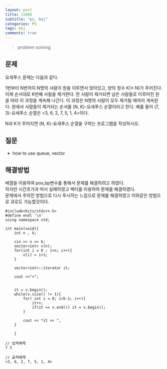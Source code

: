 ```yaml
---
layout: post
title: 11866
subtitle: "ps, boj"
categories: PS
tags: boj
comments: true
---
```

> problem solving

## 문제
요세푸스 문제는 다음과 같다.

1번부터 N번까지 N명의 사람이 원을 이루면서 앉아있고, 양의 정수 K(≤ N)가 주어진다. 이제 순서대로 K번째 사람을 제거한다. 한 사람이 제거되면 남은 사람들로 이루어진 원을 따라 이 과정을 계속해 나간다. 이 과정은 N명의 사람이 모두 제거될 때까지 계속된다. 원에서 사람들이 제거되는 순서를 (N, K)-요세푸스 순열이라고 한다. 예를 들어 (7, 3)-요세푸스 순열은 <3, 6, 2, 7, 5, 1, 4>이다.

N과 K가 주어지면 (N, K)-요세푸스 순열을 구하는 프로그램을 작성하시오. 

## 질문
  * how to use queue, vector
    
## 해결방법
  배열을 이용하여 pos,bp변수를 통해서 문제를 해결하려고 하였다.    
  하지만 시간초가과 떠서 실패하였고 벡터를 이용하여 문제를 해결하였다.    
  문제에서 주어진 방법으로 다시 푸시하는 느낌으로 문제를 해결하였고 이와같은 방법으로 큐로도 가능할것이다.    

~~~
#include<bits/stdc++.h>
#define endl '\n'
using namespace std;

int main(void){
	int n , k;

	cin >> n >> k;
	vector<int> v(n);
	for(int i = 0 ; i<n; i++){
		v[i] = i+1;
	}

	vector<int>::iterator it;

	cout <<"<";
	

	it = v.begin();
	while(v.size() != 1){
		for( int i = 0; i<k-1; i++){
			it++;
			if(it == v.end()) it = v.begin();
		}

		cout << *it << ", 
	}

	}

// 입력예제
7 3

// 출력예제
<3, 6, 2, 7, 5, 1, 4>

~~~


